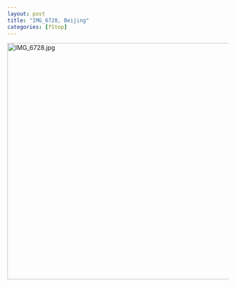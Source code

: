```yaml
---
layout: post
title: "IMG_6728, Beijing"
categories: [fStop]
---
```

<img alt="IMG_6728.jpg" src="http://www.botzilla.com/blog/pix2009/IMG_6728.jpg" width="807" height="538" border="0" />



